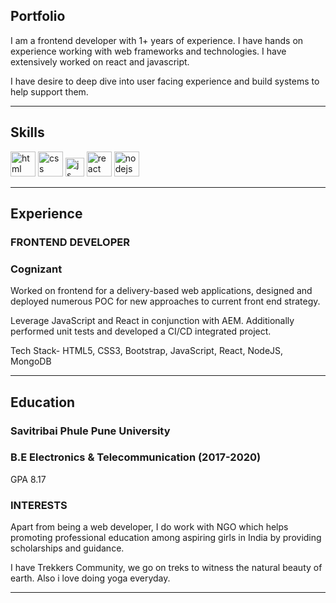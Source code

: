 ## Portfolio

I am a frontend developer with 1+ years of experience. I have hands on experience working with web frameworks and technologies. I have extensively worked on react and javascript.

I have desire to deep dive into user facing experience and build systems to help support them.

---

## Skills

<p align='left'>
  <img src="https://upload.wikimedia.org/wikipedia/commons/thumb/6/61/HTML5_logo_and_wordmark.svg/2048px-HTML5_logo_and_wordmark.svg.png" alt="html" width="40" height="40">
  <img src='https://upload.wikimedia.org/wikipedia/commons/thumb/d/d5/CSS3_logo_and_wordmark.svg/1200px-CSS3_logo_and_wordmark.svg.png' alt="css" width="40" height="40">
  <img src='https://upload.wikimedia.org/wikipedia/commons/6/6a/JavaScript-logo.png' height='30' width='auto' alt="js">
   <img src="https://upload.wikimedia.org/wikipedia/commons/thumb/a/a7/React-icon.svg/1280px-React-icon.svg.png" alt="react" width="auto" height="40"/>
   <img src="https://cdn.freebiesupply.com/logos/large/2x/nodejs-icon-logo-png-transparent.png" alt="nodejs" width="auto" height="40"/>
</p>

---

## Experience

### **FRONTEND DEVELOPER**
### Cognizant
Worked on frontend for a delivery-based web applications, designed and deployed numerous POC for new approaches to current front end strategy.

Leverage JavaScript and React in conjunction with AEM. Additionally performed unit tests and developed a CI/CD integrated project.

Tech Stack- HTML5, CSS3, Bootstrap, JavaScript, React, NodeJS, MongoDB

---

## Education

### **Savitribai Phule Pune University**
### B.E Electronics & Telecommunication (2017-2020)
GPA 8.17


### INTERESTS
Apart from being a web developer, I do work with NGO which helps promoting professional education among aspiring girls in India by providing scholarships and guidance.

I have Trekkers Community, we go on treks to witness the natural beauty of earth. Also i love doing yoga everyday.

---

